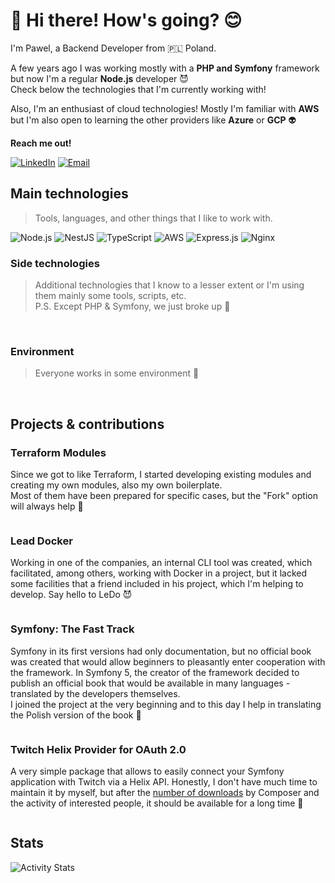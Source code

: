 # 👋 Hi there! How's going? 😊

I'm Pawel, a Backend Developer from 🇵🇱 Poland.
<p>A few years ago I was working mostly with a <b>PHP and Symfony</b> framework but now I'm a regular <b>Node.js</b> developer 😈 <br />
Check below the technologies that I'm currently working with!
</p>

<p>
  Also, I'm an enthusiast of cloud technologies! Mostly I'm familiar with <b>AWS</b> but I'm also open to learning the other providers like <b>Azure</b> or <b>GCP</b> 👽
</p>

<p><b>Reach me out!</b></p>
<p>
<a href="https://www.linkedin.com/in/pawel-farys/" target="_blank"><img src="https://img.shields.io/badge/LinkedIn-blue?logo=linkedin&logoColor=white&style=for-the-badge" alt="LinkedIn" /></a>
<a href="mailto:pmg.farys@gmail.com"><img src="https://img.shields.io/badge/Email-404d59?style=for-the-badge&logo=gmail&logoColor=white" alt="Email" /></a>
</p>

<h2 id="main-tech">Main technologies</h2>

> Tools, languages, and other things that I like to work with.


<img src="https://img.shields.io/badge/node.js-43853D?style=for-the-badge&logo=node.js&logoColor=white" alt="Node.js" /> <img src="https://img.shields.io/badge/nestjs-%23E0234E.svg?style=for-the-badge&logo=nestjs&logoColor=white" alt="NestJS" />
<img src="https://img.shields.io/badge/typescript-%23007ACC.svg?style=for-the-badge&logo=typescript&logoColor=white" alt="TypeScript" />
<img src="https://img.shields.io/badge/Amazon_AWS-232F3E?style=for-the-badge&logo=amazon-aws&logoColor=white" alt="AWS" />
<img src="https://img.shields.io/badge/express.js-%23404d59.svg?style=for-the-badge&logo=express&logoColor=%2361DAFB" alt="Express.js" />
<img src="https://img.shields.io/badge/nginx-%23009639.svg?style=for-the-badge&logo=nginx&logoColor=white" alt="Nginx" />
<img src="https://img.shields.io/badge/postgres-%23316192.svg?style=for-the-badge&logo=postgresql&logoColor=white" alt="" />
<img src="https://img.shields.io/badge/redis-%23DD0031.svg?style=for-the-badge&logo=redis&logoColor=white" alt="" />
<img src="https://img.shields.io/badge/MongoDB-%234ea94b.svg?style=for-the-badge&logo=mongodb&logoColor=white" alt="" />
<img src="https://img.shields.io/badge/terraform-%235835CC.svg?style=for-the-badge&logo=terraform&logoColor=white" alt="" />
<img src="https://img.shields.io/badge/docker-%230db7ed.svg?style=for-the-badge&logo=docker&logoColor=white" alt="" />
<img src="https://img.shields.io/badge/-ElasticSearch-005571?style=for-the-badge&logo=elasticsearch" alt="" />
<img src="https://img.shields.io/badge/Jest-323330?style=for-the-badge&logo=Jest&logoColor=white" alt="" />
<img src="https://img.shields.io/badge/eslint-3A33D1?style=for-the-badge&logo=eslint&logoColor=white" alt="" />
<img src="https://img.shields.io/badge/prettier-1A2C34?style=for-the-badge&logo=prettier&logoColor=F7BA3E" alt="" />
<img src="https://img.shields.io/badge/Jira-0052CC?style=for-the-badge&logo=Jira&logoColor=white" alt="" />
<img src="https://img.shields.io/badge/Node--Red-8F0000?style=for-the-badge&logo=nodered&logoColor=white" alt="" />

<h3 id="extra-tech">Side technologies</h3>

> Additional technologies that I know to a lesser extent or I'm using them mainly some tools, scripts, etc. <br />
> P.S. Except PHP & Symfony, we just broke up 🤪

<img src="https://img.shields.io/badge/go-%2300ADD8.svg?style=for-the-badge&logo=go&logoColor=white" alt="" /> <img src="https://img.shields.io/badge/php%207-%23777BB4.svg?style=for-the-badge&logo=php&logoColor=white" alt="" />
<img src="https://img.shields.io/badge/Python-3776AB?style=for-the-badge&logo=python&logoColor=white" alt="" />
<img src="https://img.shields.io/badge/symfony%204/5-%23000000.svg?style=for-the-badge&logo=symfony&logoColor=white" alt="" />
<img src="https://img.shields.io/badge/kubernetes-%23326ce5.svg?style=for-the-badge&logo=kubernetes&logoColor=white
" alt="" />

<h3>Environment</h3>

> Everyone works in some environment 👻

<img src="https://img.shields.io/badge/Arch_Linux-1793D1?style=for-the-badge&logo=arch-linux&logoColor=white" alt="" /> <img src="https://img.shields.io/badge/VS%20Code-0078D4?style=for-the-badge&logo=visual%20studio%20code&logoColor=white" alt="" />
<img src="https://img.shields.io/badge/WebStorm-000000?style=for-the-badge&logo=WebStorm&logoColor=white" alt="" />
<img src="https://img.shields.io/badge/alacritty-F46D01?style=for-the-badge&logo=alacritty&logoColor=white" alt="" />
<img src="https://img.shields.io/badge/tmux-1BB91F?style=for-the-badge&logo=tmux&logoColor=white" alt="" />
<img src="https://img.shields.io/badge/ZSH-121011?style=for-the-badge&logo=gnu-bash&logoColor=white" alt="" />
<img src="https://img.shields.io/badge/VIM-%2311AB00.svg?&style=for-the-badge&logo=vim&logoColor=white
" alt="" />
<img src="https://img.shields.io/badge/wayland-FFA500?style=for-the-badge&logo=wayland&logoColor=white" alt="" />

## Projects & contributions

### Terraform Modules

Since we got to like Terraform, I started developing existing modules and creating my own modules, also my own boilerplate. <br />Most of them have been prepared for specific cases, but the "Fork" option will always help 👹

<a href="https://github.com/orgs/vrs-factory/repositories?q=terraform-&type=all&language=&sort="><img src="https://img.shields.io/badge/check%20modules-9619d2.svg?style=for-the-badge&logo=terraform&logoColor=white" alt="" /></a>

### Lead Docker

Working in one of the companies, an internal CLI tool was created, which facilitated, among others, working with Docker in a project, but it lacked some facilities that a friend included in his project, which I'm helping to develop. Say hello to LeDo 😈

<a href="https://github.com/paramah/ledo"><img src="https://img.shields.io/badge/start%20with%20ledo-4053D6.svg?style=for-the-badge&logo=docker&logoColor=white" alt="" /></a>

### Symfony: The Fast Track

Symfony in its first versions had only documentation, but no official book was created that would allow beginners to pleasantly enter cooperation with the framework. In Symfony 5, the creator of the framework decided to publish an official book that would be available in many languages - translated by the developers themselves. <br />
I joined the project at the very beginning and to this day I help in translating the Polish version of the book 📖

<a href="https://symfony.com/book"><img src="https://img.shields.io/badge/learn%20symfony-000000.svg?style=for-the-badge&logo=symfony&logoColor=white" alt="" /></a>

### Twitch Helix Provider for OAuth 2.0

A very simple package that allows to easily connect your Symfony application with Twitch via a Helix API.
Honestly, I don't have much time to maintain it by myself, but after the <a href="https://packagist.org/packages/vertisan/oauth2-twitch-helix/stats">number of downloads</a> by Composer and the activity of interested people, it should be available for a long time 🥰

<a href="https://github.com/vertisan/oauth2-twitch-helix"><img src="https://img.shields.io/badge/start%20your%20stream-9146FF.svg?style=for-the-badge&logo=twitch&logoColor=white" alt="" /></a>

## Stats

<img src="https://github-readme-stats.vercel.app/api?username=vertisan&theme=dark&include_all_commits=true&count_private=true&hide_border=true" alt="Activity Stats" />

